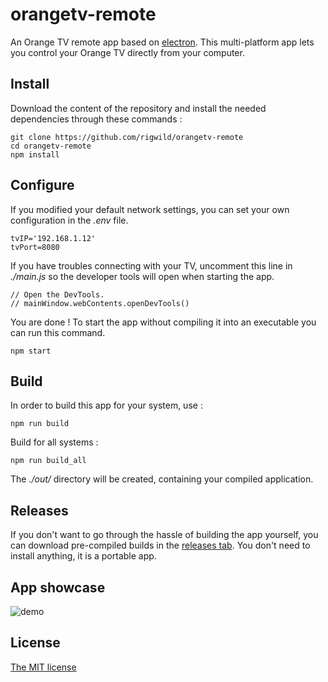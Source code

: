 # orangetv-remote
An Orange TV remote app based on [electron](https://github.com/electron/electron). This multi-platform app lets you control your Orange TV directly from your computer.

## Install
Download the content of the repository and install the needed dependencies through these commands :

    git clone https://github.com/rigwild/orangetv-remote
    cd orangetv-remote
    npm install

## Configure
If you modified your default network settings, you can set your own configuration in the *.env* file.

    tvIP='192.168.1.12'
    tvPort=8080

If you have troubles connecting with your TV, uncomment this line in *./main.js* so the developer tools will open when starting the app.

    // Open the DevTools.
    // mainWindow.webContents.openDevTools()

You are done ! To start the app without compiling it into an executable you can run this command.

    npm start

## Build
In order to build this app for your system, use :

    npm run build

Build for all systems : 

    npm run build_all

The *./out/* directory will be created, containing your compiled application.

## Releases
If you don't want to go through the hassle of building the app yourself, you can download pre-compiled builds in the [releases tab](https://github.com/rigwild/orangetv-remote/releases). You don't need to install anything, it is a portable app.

## App showcase
![demo](https://github.rigwild.dev/img/other/orangetv-remote.gif)

## License
[The MIT license](https://github.com/rigwild/orangetv-remote/blob/master/LICENSE)